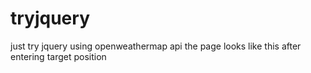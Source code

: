 # tryjquery
just try jquery using openweathermap api
the page looks like this after entering target position

